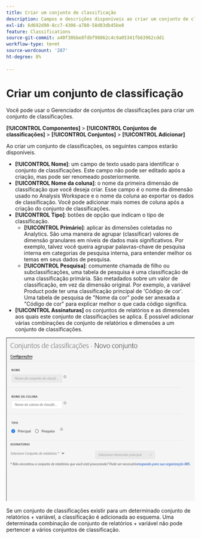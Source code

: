 ```yaml
---
title: Criar um conjunto de classificação
description: Campos e descrições disponíveis ao criar um conjunto de classificações.
exl-id: 6d692d90-8cc7-4306-a780-58d03db45be8
feature: Classifications
source-git-commit: a40f30bbe8fdbf98862c4c9a05341fb63962cdd1
workflow-type: tm+mt
source-wordcount: '287'
ht-degree: 8%

---
```


# Criar um conjunto de classificação

Você pode usar o Gerenciador de conjuntos de classificações para criar um conjunto de classificações.

**[!UICONTROL Componentes]** > **[!UICONTROL Conjuntos de classificações]** > **[!UICONTROL Conjuntos]** > **[!UICONTROL Adicionar]**

Ao criar um conjunto de classificações, os seguintes campos estarão disponíveis.

* **[!UICONTROL Nome]**: um campo de texto usado para identificar o conjunto de classificações. Este campo não pode ser editado após a criação, mas pode ser renomeado posteriormente.
* **[!UICONTROL Nome da coluna]**: o nome da primeira dimensão de classificação que você deseja criar. Esse campo é o nome da dimensão usado no Analysis Workspace e o nome da coluna ao exportar os dados de classificação. Você pode adicionar mais nomes de coluna após a criação do conjunto de classificações.
* **[!UICONTROL Tipo]**: botões de opção que indicam o tipo de classificação.
   * **[!UICONTROL Primário]**: aplicar às dimensões coletadas no Analytics. São uma maneira de agrupar (classificar) valores de dimensão granulares em níveis de dados mais significativos. Por exemplo, talvez você queira agrupar palavras-chave de pesquisa interna em categorias de pesquisa interna, para entender melhor os temas em seus dados de pesquisa.
   * **[!UICONTROL Pesquisa]**: comumente chamada de filho ou subclassificações, uma tabela de pesquisa é uma classificação de uma classificação primária. São metadados sobre um valor de classificação, em vez da dimensão original. Por exemplo, a variável Product pode ter uma classificação principal de &#39;Código de cor&#39;. Uma tabela de pesquisa de &quot;Nome da cor&quot; pode ser anexada a &quot;Código de cor&quot; para explicar melhor o que cada código significa.
* **[!UICONTROL Assinaturas]** os conjuntos de relatórios e as dimensões aos quais este conjunto de classificações se aplica. É possível adicionar várias combinações de conjunto de relatórios e dimensões a um conjunto de classificações.

![Criar um conjunto de Classificações](../../assets/classification-set-create.png)

Se um conjunto de classificações existir para um determinado conjunto de relatórios + variável, a classificação é adicionada ao esquema. Uma determinada combinação de conjunto de relatórios + variável não pode pertencer a vários conjuntos de classificação.
